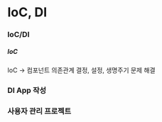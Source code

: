 # IoC, DI

### IoC/DI

##### IoC

IoC -> 컴포넌트 의존관계 결정, 설정, 생명주기 문제 해결

### DI App 작성

### 사용자 관리 프로젝트